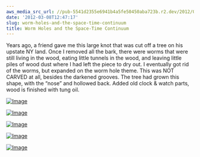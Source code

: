 ```yaml
---
aws_media_src_url: //pub-5541d2355e6941b4a5fe50450aba723b.r2.dev/2012/03/worm-holes-the-space-time-continuum-a.jpg
date: '2012-03-08T12:47:17'
slug: worm-holes-and-the-space-time-continuum
title: Worm Holes and the Space-Time Continuum
---
```


 Years ago, a friend gave me this large knot that was cut off a tree on his upstate NY land. Once I removed all the bark, there were worms that were still living in the wood, eating little tunnels in the wood, and leaving little piles of wood dust where I had left the piece to dry out. I eventually got rid of the worms, but expanded on the worm hole theme. This was NOT CARVED at all, besides the darkened grooves. The tree had grown this shape, with the “nose” and hollowed back. Added old clock & watch parts, wood is finished with tung oil.

 [![Image](//pub-5541d2355e6941b4a5fe50450aba723b.r2.dev/2012/03/worm-holes-the-space-time-continuum-a.jpg?w=487)](//pub-5541d2355e6941b4a5fe50450aba723b.r2.dev/2012/03/worm-holes-the-space-time-continuum-a.jpg)

 [![Image](//pub-5541d2355e6941b4a5fe50450aba723b.r2.dev/2012/03/worm-holes-the-space-time-continuum-j.jpg?w=487)](//pub-5541d2355e6941b4a5fe50450aba723b.r2.dev/2012/03/worm-holes-the-space-time-continuum-j.jpg)

 [![Image](//pub-5541d2355e6941b4a5fe50450aba723b.r2.dev/2012/03/worm-holes-the-space-time-continuum-k.jpg?w=487)](//pub-5541d2355e6941b4a5fe50450aba723b.r2.dev/2012/03/worm-holes-the-space-time-continuum-k.jpg)

 [![Image](//pub-5541d2355e6941b4a5fe50450aba723b.r2.dev/2012/03/worm-holes-lw-blk.jpg?w=487)](//pub-5541d2355e6941b4a5fe50450aba723b.r2.dev/2012/03/worm-holes-lw-blk.jpg)

 [![Image](//pub-5541d2355e6941b4a5fe50450aba723b.r2.dev/2012/03/worm-holes-lw.jpg?w=487)](//pub-5541d2355e6941b4a5fe50450aba723b.r2.dev/2012/03/worm-holes-lw.jpg)